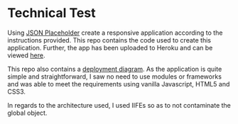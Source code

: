 # Technical Test

Using [JSON Placeholder](http://jsonplaceholder.typicode.com/) create a responsive application according to the instructions provided. This repo contains the code used to create this application. Further, the app has been uploaded to Heroku and can be viewed [here](http://graybit.herokuapp.com/index.html).

This repo also contains a [deployment diagram](https://github.com/gomezjuliana/graybit/blob/master/Diagrama%20de%20despliegue.pdf). As the application is quite simple and straightforward, I saw no need to use modules or frameworks and was able to meet the requirements using vanilla Javascript, HTML5 and CSS3.

In regards to the architecture used, I used IIFEs so as to not contaminate the global object.
